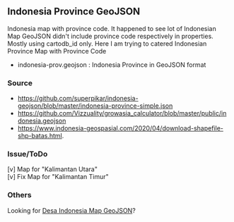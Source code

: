 ## Indonesia Province GeoJSON
Indonesia map with province code. It happened to see lot of Indonesian Map GeoJSON didn't include province code respectively in properties. Mostly using cartodb_id only. Here I am trying to catered Indonesian Province Map with Province Code

- indonesia-prov.geojson : Indonesia Province in GeoJSON format

### Source 
- https://github.com/superpikar/indonesia-geojson/blob/master/indonesia-province-simple.json
- https://github.com/Vizzuality/growasia_calculator/blob/master/public/indonesia.geojson
- https://www.indonesia-geospasial.com/2020/04/download-shapefile-shp-batas.html.

### Issue/ToDo
[v] Map for "Kalimantan Utara"  
[v] Fix Map for "Kalimantan Timur"

### Others
Looking for [Desa Indonesia Map GeoJSON](https://github.com/pararawendy/border-desa-indonesia-geojson)?
